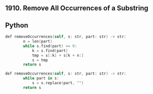 ## 1910. Remove All Occurrences of a Substring

## Python
```swift
def removeOccurrences(self, s: str, part: str) -> str:
        n = len(part)
        while s.find(part) >= 0:
            k = s.find(part)
            tmp = s[:k] + s[k + n:]
            s = tmp
        return s
```

```swift
def removeOccurrences(self, s: str, part: str) -> str:     
        while part in s:
            s = s.replace(part, "")
        return s
```


